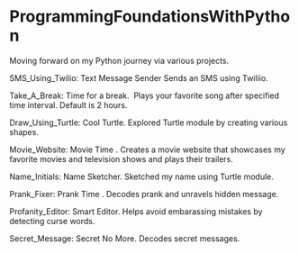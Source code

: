 # ProgrammingFoundationsWithPython
Moving forward on my Python journey via various projects.

SMS_Using_Twilio: Text Message Sender
                  Sends an SMS using Twiliio.

Take_A_Break: Time for a break. 
              Plays your favorite song after specified time interval. Default is 2
              hours.

Draw_Using_Turtle: Cool Turtle.
                   Explored Turtle module by creating various shapes.

Movie_Website: Movie Time .
               Creates a movie website that showcases my favorite movies and
               television shows and plays their trailers.

Name_Initials: Name Sketcher.
               Sketched my name using Turtle module.

Prank_Fixer: Prank Time .
             Decodes prank and unravels hidden message.

Profanity_Editor: Smart Editor.
                  Helps avoid embarassing mistakes by detecting curse words.

Secret_Message: Secret No More.
                Decodes secret messages.
